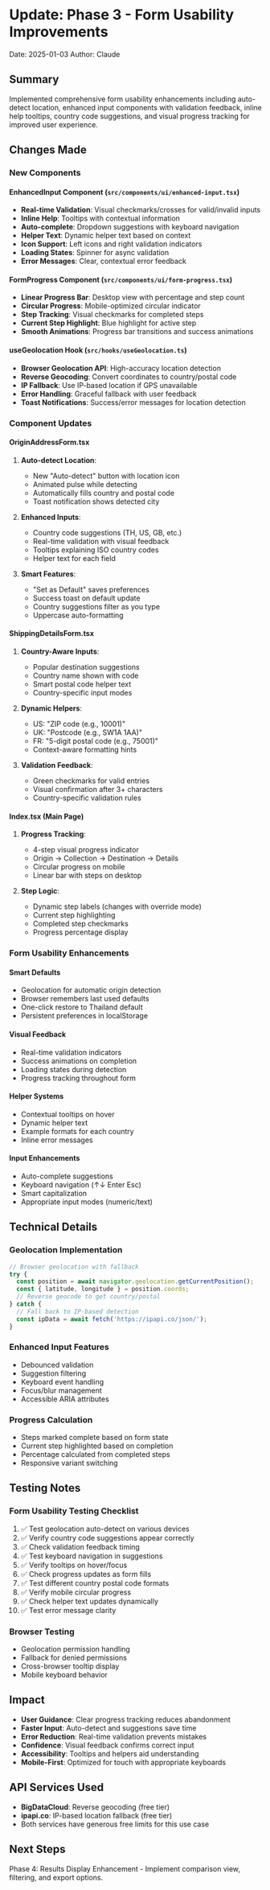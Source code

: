 # Update: Phase 3 - Form Usability Improvements
Date: 2025-01-03
Author: Claude

## Summary
Implemented comprehensive form usability enhancements including auto-detect location, enhanced input components with validation feedback, inline help tooltips, country code suggestions, and visual progress tracking for improved user experience.

## Changes Made

### New Components

#### EnhancedInput Component (`src/components/ui/enhanced-input.tsx`)
- **Real-time Validation**: Visual checkmarks/crosses for valid/invalid inputs
- **Inline Help**: Tooltips with contextual information
- **Auto-complete**: Dropdown suggestions with keyboard navigation
- **Helper Text**: Dynamic helper text based on context
- **Icon Support**: Left icons and right validation indicators
- **Loading States**: Spinner for async validation
- **Error Messages**: Clear, contextual error feedback

#### FormProgress Component (`src/components/ui/form-progress.tsx`)
- **Linear Progress Bar**: Desktop view with percentage and step count
- **Circular Progress**: Mobile-optimized circular indicator
- **Step Tracking**: Visual checkmarks for completed steps
- **Current Step Highlight**: Blue highlight for active step
- **Smooth Animations**: Progress bar transitions and success animations

#### useGeolocation Hook (`src/hooks/useGeolocation.ts`)
- **Browser Geolocation API**: High-accuracy location detection
- **Reverse Geocoding**: Convert coordinates to country/postal code
- **IP Fallback**: Use IP-based location if GPS unavailable
- **Error Handling**: Graceful fallback with user feedback
- **Toast Notifications**: Success/error messages for location detection

### Component Updates

#### OriginAddressForm.tsx
1. **Auto-detect Location**:
   - New "Auto-detect" button with location icon
   - Animated pulse while detecting
   - Automatically fills country and postal code
   - Toast notification shows detected city

2. **Enhanced Inputs**:
   - Country code suggestions (TH, US, GB, etc.)
   - Real-time validation with visual feedback
   - Tooltips explaining ISO country codes
   - Helper text for each field

3. **Smart Features**:
   - "Set as Default" saves preferences
   - Success toast on default update
   - Country suggestions filter as you type
   - Uppercase auto-formatting

#### ShippingDetailsForm.tsx
1. **Country-Aware Inputs**:
   - Popular destination suggestions
   - Country name shown with code
   - Smart postal code helper text
   - Country-specific input modes

2. **Dynamic Helpers**:
   - US: "ZIP code (e.g., 10001)"
   - UK: "Postcode (e.g., SW1A 1AA)"
   - FR: "5-digit postal code (e.g., 75001)"
   - Context-aware formatting hints

3. **Validation Feedback**:
   - Green checkmarks for valid entries
   - Visual confirmation after 3+ characters
   - Country-specific validation rules

#### Index.tsx (Main Page)
1. **Progress Tracking**:
   - 4-step visual progress indicator
   - Origin → Collection → Destination → Details
   - Circular progress on mobile
   - Linear bar with steps on desktop

2. **Step Logic**:
   - Dynamic step labels (changes with override mode)
   - Current step highlighting
   - Completed step checkmarks
   - Progress percentage display

### Form Usability Enhancements

#### Smart Defaults
- Geolocation for automatic origin detection
- Browser remembers last used defaults
- One-click restore to Thailand default
- Persistent preferences in localStorage

#### Visual Feedback
- Real-time validation indicators
- Success animations on completion
- Loading states during detection
- Progress tracking throughout form

#### Helper Systems
- Contextual tooltips on hover
- Dynamic helper text
- Example formats for each country
- Inline error messages

#### Input Enhancements
- Auto-complete suggestions
- Keyboard navigation (↑↓ Enter Esc)
- Smart capitalization
- Appropriate input modes (numeric/text)

## Technical Details

### Geolocation Implementation
```javascript
// Browser geolocation with fallback
try {
  const position = await navigator.geolocation.getCurrentPosition();
  const { latitude, longitude } = position.coords;
  // Reverse geocode to get country/postal
} catch {
  // Fall back to IP-based detection
  const ipData = await fetch('https://ipapi.co/json/');
}
```

### Enhanced Input Features
- Debounced validation
- Suggestion filtering
- Keyboard event handling
- Focus/blur management
- Accessible ARIA attributes

### Progress Calculation
- Steps marked complete based on form state
- Current step highlighted based on completion
- Percentage calculated from completed steps
- Responsive variant switching

## Testing Notes

### Form Usability Testing Checklist
1. ✅ Test geolocation auto-detect on various devices
2. ✅ Verify country code suggestions appear correctly
3. ✅ Check validation feedback timing
4. ✅ Test keyboard navigation in suggestions
5. ✅ Verify tooltips on hover/focus
6. ✅ Check progress updates as form fills
7. ✅ Test different country postal code formats
8. ✅ Verify mobile circular progress
9. ✅ Check helper text updates dynamically
10. ✅ Test error message clarity

### Browser Testing
- Geolocation permission handling
- Fallback for denied permissions
- Cross-browser tooltip display
- Mobile keyboard behavior

## Impact
- **User Guidance**: Clear progress tracking reduces abandonment
- **Faster Input**: Auto-detect and suggestions save time
- **Error Reduction**: Real-time validation prevents mistakes
- **Confidence**: Visual feedback confirms correct input
- **Accessibility**: Tooltips and helpers aid understanding
- **Mobile-First**: Optimized for touch with appropriate keyboards

## API Services Used
- **BigDataCloud**: Reverse geocoding (free tier)
- **ipapi.co**: IP-based location fallback (free tier)
- Both services have generous free limits for this use case

## Next Steps
Phase 4: Results Display Enhancement - Implement comparison view, filtering, and export options.